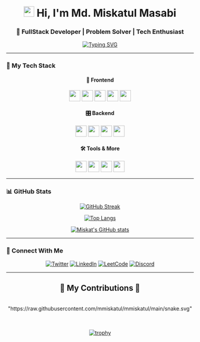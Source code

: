 <h1 align="center">
  <img src="https://media.giphy.com/media/hvRJCLFzcasrR4ia7z/giphy.gif" width="28"> 
  Hi, I'm Md. Miskatul Masabi
</h1>
<h3 align="center">🚀 FullStack Developer | Problem Solver | Tech Enthusiast</h3>

<p align="center">
  <a href="https://git.io/typing-svg">
    <img src="https://readme-typing-svg.demolab.com?font=Fira+Code&pause=1000&width=435&lines=%F0%9F%92%BB+FullStack+Developer;%F0%9F%A7%91%E2%80%8D%F0%9F%92%BB+Clean+Code+Advocate;%F0%9F%93%9A+Continuous+Learner;%F0%9F%92%AC+Open+for+Collaborations&center=true&vCenter=true&color=FF00FF&size=22" alt="Typing SVG" />
  </a>
</p>

---

### 🎨 My Tech Stack

<div align="center">

#### 🌈 Frontend
<img src="https://img.shields.io/badge/HTML5-%23E34F26.svg?style=for-the-badge&logo=html5&logoColor=white" height="30">
<img src="https://img.shields.io/badge/CSS3-%231572B6.svg?style=for-the-badge&logo=css3&logoColor=white" height="30">
<img src="https://img.shields.io/badge/JavaScript-%23F7DF1E.svg?style=for-the-badge&logo=javascript&logoColor=black" height="30">
<img src="https://img.shields.io/badge/React-%2361DAFB.svg?style=for-the-badge&logo=react&logoColor=black" height="30">
<img src="https://img.shields.io/badge/Tailwind_CSS-%2338B2AC.svg?style=for-the-badge&logo=tailwind-css&logoColor=white" height="30">

#### 🎛️ Backend
<img src="https://img.shields.io/badge/Java-%23007396.svg?style=for-the-badge&logo=java&logoColor=white" height="30">
<img src="https://img.shields.io/badge/Python-%233776AB.svg?style=for-the-badge&logo=python&logoColor=white" height="30">
<img src="https://img.shields.io/badge/MySQL-%234479A1.svg?style=for-the-badge&logo=mysql&logoColor=white" height="30">
<img src="https://img.shields.io/badge/PostgreSQL-%23336791.svg?style=for-the-badge&logo=postgresql&logoColor=white" height="30">

#### 🛠️ Tools & More
<img src="https://img.shields.io/badge/Figma-%23F24E1E.svg?style=for-the-badge&logo=figma&logoColor=white" height="30">
<img src="https://img.shields.io/badge/Adobe%20Photoshop-%2331A8FF.svg?style=for-the-badge&logo=adobe-photoshop&logoColor=white" height="30">
<img src="https://img.shields.io/badge/Flutter-%2302569B.svg?style=for-the-badge&logo=flutter&logoColor=white" height="30">
<img src="https://img.shields.io/badge/C-%23A8B9CC.svg?style=for-the-badge&logo=c&logoColor=black" height="30">

</div>

---

### 📊 GitHub Stats

<div align="center">
  
[![GitHub Streak](https://streak-stats.demolab.com?user=mmiskatul&theme=radical&hide_border=true&border_radius=10&mode=weekly)](https://git.io/streak-stats)

[![Top Langs](https://github-readme-stats.vercel.app/api/top-langs/?username=mmiskatul&layout=compact&theme=radical&hide_border=true&border_radius=10)](https://github.com/mmiskatul)

[![Miskat's GitHub stats](https://github-readme-stats.vercel.app/api?username=mmiskatul&show_icons=true&theme=radical&hide_border=true&border_radius=10&include_all_commits=true)](https://github.com/mmiskatul)

</div>

---

### 🌟 Connect With Me

<div align="center">
  
[![Twitter](https://img.shields.io/badge/Twitter-%231DA1F2.svg?style=for-the-badge&logo=Twitter&logoColor=white)](https://twitter.com/md_masabi)
[![LinkedIn](https://img.shields.io/badge/linkedin-%230077B5.svg?style=for-the-badge&logo=linkedin&logoColor=white)](https://linkedin.com/in/md-mishkatul-masabi-b55b76292)
[![LeetCode](https://img.shields.io/badge/LeetCode-%23FFA116.svg?style=for-the-badge&logo=LeetCode&logoColor=black)](https://www.leetcode.com/mmiskatul)
[![Discord](https://img.shields.io/badge/Discord-%235865F2.svg?style=for-the-badge&logo=discord&logoColor=white)](https://discord.gg/miskat4584)

</div>

---

<div align="center">
  <h2>🐍 My Contributions 🐍</h2>
  <br>"https://raw.githubusercontent.com/mmiskatul/mmiskatul/main/snake.svg"
  <br/><br/><br/>
</div>


<div align="center">
  
[![trophy](https://github-profile-trophy.vercel.app/?username=mmiskatul&theme=radical&no-frame=true&row=1&margin-w=15&margin-h=15)](https://github.com/ryo-ma/github-profile-trophy)

</div>
